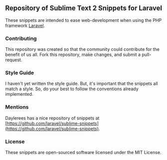 ## Repository of Sublime Text 2 Snippets for Laravel

These snippets are intended to ease web-development when using the PHP framework [Laravel](http://laravel.com).  

### Contributing

This repository was created so that the community could contribute for the benefit of us all.  Fork this repository, make changes, and submit a pull-request. 

### Style Guide

I haven't yet written the style guide.  But, it's important that the snippets all match a style.  So, do your best to follow the conventions already implemented.

### Mentions

Daylerees has a nice repository of snippets at [https://github.com/laravel/sublime-snippets](https://github.com/laravel/sublime-snippets).

### License

These snippets are open-sourced software licensed under the MIT License.